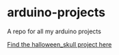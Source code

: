 # arduino-projects
A repo for all my arduino projects

[Find the halloween_skull project here](https://www.instructables.com/id/Scary-Motion-sensing-Moving-Halloween-Skull/)

